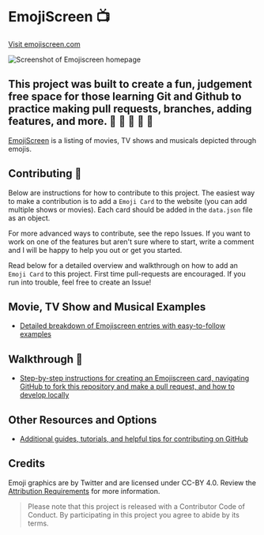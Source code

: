 # EmojiScreen 📺 
[Visit emojiscreen.com](https://emojiscreen.com)

![Screenshot of Emojiscreen homepage](readme/emoji-screen.png)

## This project was built to create a fun, judgement free space for those learning Git and Github to practice making pull requests, branches, adding features, and more. 💛 💙 💜 💚 💖

[EmojiScreen](https://emojiscreen.com) is a listing of movies, TV shows and musicals depicted through emojis.

## Contributing 🎁

Below are instructions for how to contribute to this project. The easiest way to make a contribution is to add a `Emoji Card` to the website (you can add multiple shows or movies). Each card should be added in the `data.json` file as an object. 

For more advanced ways to contribute, see the repo Issues. If you want to work on one of the features but aren't sure where to start, write a comment and I will be happy to help you out or get you started. 

Read below for a detailed overview and walkthrough on how to add an `Emoji Card` to this project. First time pull-requests are encouraged. If you run into trouble, feel free to create an Issue!

## Movie, TV Show and Musical Examples
* [Detailed breakdown of Emojiscreen entries with easy-to-follow examples](Examples.md)

## Walkthrough 🚶‍
* [Step-by-step instructions for creating an Emojiscreen card, navigating GitHub to fork this repository and make a pull request, and how to develop locally](Walkthrough.md)

## Other Resources and Options
* [Additional guides, tutorials, and helpful tips for contributing on GitHub](Resources.md)

## Credits

Emoji graphics are by Twitter and are licensed under CC-BY 4.0. Review the [Attribution Requirements](https://github.com/twitter/twemoji#attribution-requirements) for more information.

> Please note that this project is released with a Contributor Code of Conduct. By participating in this project you agree to abide by its terms.
